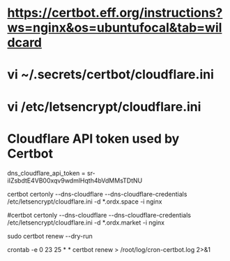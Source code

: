 # https://certbot.eff.org/instructions?ws=nginx&os=ubuntufocal&tab=wildcard

# vi ~/.secrets/certbot/cloudflare.ini
# vi /etc/letsencrypt/cloudflare.ini
# Cloudflare API token used by Certbot
dns_cloudflare_api_token = sr-iIZsbdtE4VB00xqv9wdmlHqth4bVdMMsTDtNU

certbot certonly --dns-cloudflare --dns-cloudflare-credentials /etc/letsencrypt/cloudflare.ini -d *.ordx.space -i nginx

#certbot certonly --dns-cloudflare --dns-cloudflare-credentials /etc/letsencrypt/cloudflare.ini -d *.ordx.market -i nginx

sudo certbot renew --dry-run

crontab -e
0 23 25 * * certbot renew > /root/log/cron-certbot.log 2>&1
